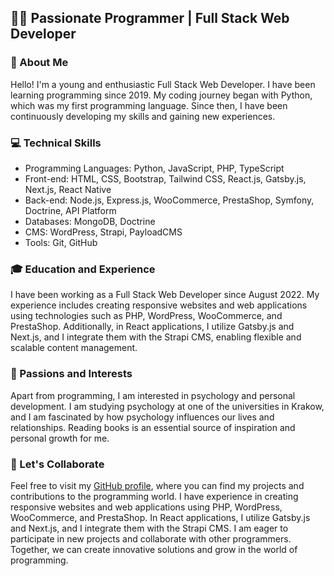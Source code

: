 ## 👨‍💻 Passionate Programmer | Full Stack Web Developer

### 🌟 About Me
Hello! I'm a young and enthusiastic Full Stack Web Developer. I have been learning programming since 2019. My coding journey began with Python, which was my first programming language. Since then, I have been continuously developing my skills and gaining new experiences.

### 💻 Technical Skills
- Programming Languages: Python, JavaScript, PHP, TypeScript
- Front-end: HTML, CSS, Bootstrap, Tailwind CSS, React.js, Gatsby.js, Next.js, React Native
- Back-end: Node.js, Express.js, WooCommerce, PrestaShop, Symfony, Doctrine, API Platform
- Databases: MongoDB, Doctrine
- CMS: WordPress, Strapi, PayloadCMS
- Tools: Git, GitHub
  

### 🎓 Education and Experience
I have been working as a Full Stack Web Developer since August 2022. My experience includes creating responsive websites and web applications using technologies such as PHP, WordPress, WooCommerce, and PrestaShop. Additionally, in React applications, I utilize Gatsby.js and Next.js, and I integrate them with the Strapi CMS, enabling flexible and scalable content management.

### 🧠 Passions and Interests
Apart from programming, I am interested in psychology and personal development. I am studying psychology at one of the universities in Krakow, and I am fascinated by how psychology influences our lives and relationships. Reading books is an essential source of inspiration and personal growth for me.

### 🚀 Let's Collaborate
Feel free to visit my [GitHub profile](https://github.com/Klaudiusz16/), where you can find my projects and contributions to the programming world. I have experience in creating responsive websites and web applications using PHP, WordPress, WooCommerce, and PrestaShop. In React applications, I utilize Gatsby.js and Next.js, and I integrate them with the Strapi CMS. I am eager to participate in new projects and collaborate with other programmers. Together, we can create innovative solutions and grow in the world of programming.

